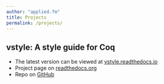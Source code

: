 ```yaml
---
author: "applied.fm"
title: Projects
permalink: /projects/
---
```


## vstyle: A style guide for Coq

* The latest version can be viewed at [vstyle.readthedocs.io](https://vstyle.readthedocs.io)
* Project page on [readthedocs.org](https://readthedocs.org/projects/vstyle/)
* Repo on [GitHub](https://github.com/appliedfm/vstyle)
